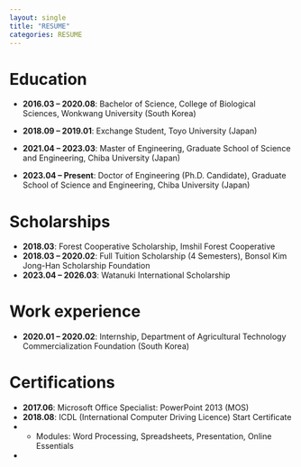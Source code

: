 ```yaml
---
layout: single
title: "RESUME"
categories: RESUME
---
```




# Education

- **2016.03 – 2020.08**: Bachelor of Science, College of Biological Sciences, Wonkwang University (South Korea)

- **2018.09 – 2019.01**: Exchange Student, Toyo University (Japan)
- **2021.04 – 2023.03**: Master of Engineering, Graduate School of Science and Engineering, Chiba University (Japan)
- **2023.04 – Present**: Doctor of Engineering (Ph.D. Candidate), Graduate School of Science and Engineering, Chiba University (Japan)



# Scholarships

- **2018.03**: Forest Cooperative Scholarship, Imshil Forest Cooperative
- **2018.03 – 2020.02**: Full Tuition Scholarship (4 Semesters), Bonsol Kim Jong-Han Scholarship Foundation
- **2023.04 – 2026.03**: Watanuki International Scholarship
  
  

# Work experience

- **2020.01 – 2020.02**: Internship, Department of Agricultural Technology Commercialization Foundation (South Korea)  
  
  

# Certifications

- **2017.06**: Microsoft Office Specialist: PowerPoint 2013 (MOS)
- **2018.08**: ICDL (International Computer Driving Licence) Start Certificate 
- - Modules: Word Processing, Spreadsheets, Presentation, Online Essentials
- 
